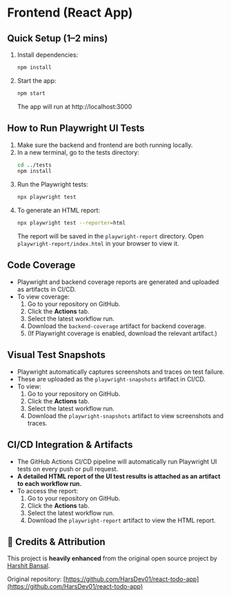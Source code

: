 # Frontend (React App)

## Quick Setup (1–2 mins)

1. Install dependencies:
   ```bash
   npm install
   ```
2. Start the app:
   ```bash
   npm start
   ```
   The app will run at http://localhost:3000

## How to Run Playwright UI Tests

1. Make sure the backend and frontend are both running locally.
2. In a new terminal, go to the tests directory:
   ```bash
   cd ../tests
   npm install
   ```
3. Run the Playwright tests:
   ```bash
   npx playwright test
   ```
4. To generate an HTML report:
   ```bash
   npx playwright test --reporter=html
   ```
   The report will be saved in the `playwright-report` directory. Open `playwright-report/index.html` in your browser to view it.

## Code Coverage

- Playwright and backend coverage reports are generated and uploaded as artifacts in CI/CD.
- To view coverage:
  1. Go to your repository on GitHub.
  2. Click the **Actions** tab.
  3. Select the latest workflow run.
  4. Download the `backend-coverage` artifact for backend coverage.
  5. (If Playwright coverage is enabled, download the relevant artifact.)

## Visual Test Snapshots

- Playwright automatically captures screenshots and traces on test failure.
- These are uploaded as the `playwright-snapshots` artifact in CI/CD.
- To view:
  1. Go to your repository on GitHub.
  2. Click the **Actions** tab.
  3. Select the latest workflow run.
  4. Download the `playwright-snapshots` artifact to view screenshots and traces.

## CI/CD Integration & Artifacts

- The GitHub Actions CI/CD pipeline will automatically run Playwright UI tests on every push or pull request.
- **A detailed HTML report of the UI test results is attached as an artifact to each workflow run.**
- To access the report:
  1. Go to your repository on GitHub.
  2. Click the **Actions** tab.
  3. Select the latest workflow run.
  4. Download the `playwright-report` artifact to view the HTML report. 

## 🙏 Credits & Attribution

This project is **heavily enhanced** from the original open source project by [Harshit Bansal](https://github.com/HarsDev01/react-todo-app).

Original repository: [https://github.com/HarsDev01/react-todo-app](https://github.com/HarsDev01/react-todo-app) 